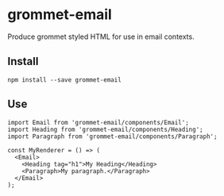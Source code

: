 # grommet-email
Produce grommet styled HTML for use in email contexts.

## Install

```
npm install --save grommet-email
```

## Use

```
import Email from 'grommet-email/components/Email';
import Heading from 'grommet-email/components/Heading';
import Paragraph from 'grommet-email/components/Paragraph';

const MyRenderer = () => (
  <Email>
    <Heading tag="h1">My Heading</Heading>
    <Paragraph>My paragraph.</Paragraph>
  </Email>
);
```
